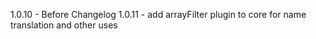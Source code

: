 1.0.10 - Before Changelog
1.0.11 - add arrayFilter plugin to core for name translation and other uses